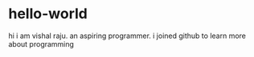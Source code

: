# hello-world
hi i am vishal raju. an aspiring programmer. i joined github to learn more about programming
